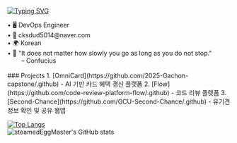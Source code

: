 <!--타이틀 부분-->
[![Typing SVG](https://readme-typing-svg.demolab.com/?lines=Welcome+My+Github🥰;I'm+SteamedEggMaster!;&font=VT323&size=35&vCenter=true&color=00BFFF)](https://git.io/typing-svg)
<div align="left">
  <text> • 🖥 DevOps Engineer </text>
  <br>
  <text> • 💌 cksdud5014@naver.com </text>
  <br>
  <text> • 🌍 Korean </text>
  <br>
  <text> • 📃 "It does not matter how slowly you go as long as you do not stop."  <br>
           &nbsp;&nbsp;&nbsp;&nbsp;&nbsp;&nbsp;&nbsp; – Confucius
</div>

<br>
### Projects
1. [OmniCard](https://github.com/2025-Gachon-capstone/.github) - AI 기반 카드 혜택 갱신 플랫폼
2. [Flow](https://github.com/code-review-platform-flow/.github) - 코드 리뷰 플랫폼
3. [Second-Chance](https://github.com/GCU-Second-Chance/.github) - 유기견 정보 확인 및 공유 웹앱

<br>

[![Top Langs](https://github-readme-stats.vercel.app/api/top-langs/?username=steamedEggMaster&layout=donut)](https://github.com/anuraghazra/github-readme-stats)
<br>
![steamedEggMaster's GitHub stats](https://github-readme-stats.vercel.app/api?username=steamedEggMaster&show=reviews&show_icons=true&theme=synthwave)
